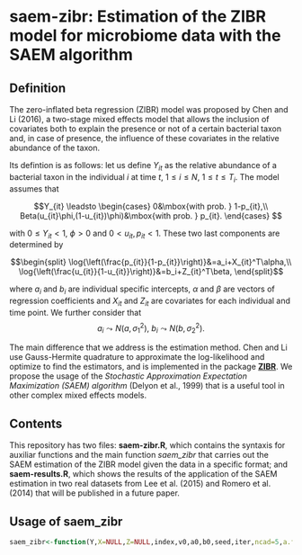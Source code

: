 # saem-zibr: Estimation of the ZIBR model for microbiome data with the SAEM algorithm

## Definition

The zero-inflated beta regression (ZIBR) model was proposed by Chen and Li (2016), a two-stage mixed effects model that allows the inclusion of covariates both to
explain the presence or not of a certain bacterial taxon and, in case of presence, the influence of these covariates in the relative abundance of the taxon.

Its defintion is as follows: let us define $Y_{it}$ as the relative abundance of a bacterial taxon in the individual $i$ at time $t$, $1\leq i\leq N$, $1\leq t\leq T_i$. The model assumes that

```math
Y_{it} \leadsto
    \begin{cases}
    0&\mbox{with prob. } 1-p_{it},\\
    Beta(u_{it}\phi,(1-u_{it})\phi)&\mbox{with prob. } p_{it}.
    \end{cases}    
```

with $0 \leq Y_{it} < 1$, $\phi>0$ and $0 < u_{it}, p_{it}<1$. These two last components are determined by

$$\begin{split}
    \log{\left(\frac{p_{it}}{1-p_{it}}\right)}&=a_i+X_{it}^T\alpha,\\
    \log{\left(\frac{u_{it}}{1-u_{it}}\right)}&=b_i+Z_{it}^T\beta,    
\end{split}$$

where $a_i$ and $b_i$ are individual specific intercepts, $\alpha$ and $\beta$ are vectors of regression coefficients and $X_{it}$ and $Z_{it}$ are covariates for each individual and time point. We further consider that $$a_i\leadsto N(a,\sigma^2_1),\ b_i\leadsto N(b,\sigma^2_2).$$

The main difference that we address is the estimation method. Chen and Li use Gauss-Hermite quadrature to approximate the log-likelihood and optimize to find the estimators, and is implemented in the package [**ZIBR**](https://github.com/PennChopMicrobiomeProgram/ZIBR). We propose the usage of the *Stochastic Approximation Expectation Maximization (SAEM) algorithm* (Delyon et al., 1999) that is a useful tool in other complex mixed effects models.

## Contents

This repository has two files: **saem-zibr.R**, which contains the syntaxis for auxiliar functions and the main function *saem_zibr* that carries out the SAEM estimation of the ZIBR model given the data in a specific format; and **saem-results.R**, which shows the results of the application of the SAEM estimation in two real datasets from Lee et al. (2015) and Romero et al. (2014) that will be published in a future paper.

## Usage of saem_zibr

```r
saem_zibr<-function(Y,X=NULL,Z=NULL,index,v0,a0,b0,seed,iter,ncad=5,a.fix=NULL,b.fix=NULL)
```




